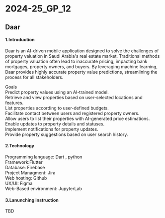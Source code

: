 # 2024-25_GP_12
<h2>Daar</h2>
<H4>1.Introduction</H4>
<p>Daar is an AI-driven mobile application designed to solve the challenges of property valuation in Saudi Arabia's real estate market. Traditional methods of property valuation often lead to inaccurate pricing, impacting bank mortgages, property owners, and buyers. By leveraging machine learning, Daar provides highly accurate property value predictions, streamlining the process for all stakeholders.</p>
<p>
Goals <br>
Predict property values using an AI-trained model.<br>
Retrieve and view properties based on user-selected locations and features.<br>
List properties according to user-defined budgets.<br>
Facilitate contact between users and registered property owners.<br>
Allow users to list their properties with AI-generated price estimations.<br>
Enable updates to property details and statuses.<br>
Implement notifications for property updates.<br>
Provide property suggestions based on user search history.

</p>
<H4>2.Technology</H4>
<p>Programming language: Dart , python<br>
Framework:Flutter<br>
Database: Firebase<br>
Project Managment: Jira<br>
Web hosting: Github<br>
UX/UI: Figma<br>
Web-Based environment: JupyterLab</p>
<H4>3.Lanunching instruction</H4>
<p>TBD</p>
